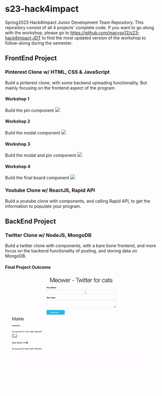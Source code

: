 # s23-hack4impact

Spring2023 Hack4Impact Junior Development Team Repository. This repository consist of all 4 projects' complete code. If you want to go along with the workshop, please go to https://github.com/macyso12/s23-hack4impact-JDT to find the most updated version of the workshop to follow-along during the semester.

## FrontEnd Project

### Pinterest Clone w/ HTML, CSS & JavaScript

Build a pinterest clone, with some backend uploading functionality. But mainly focusing on the frontend aspect of the program.

#### Workshop 1

Build the pin component
![](./workshop-result/Workshop1Result.gif)

#### Workshop 2

Build the modal component
![](./workshop-result/Workshop2Result.gif)

#### Workshop 3

Build the modal and pin component
![](./workshop-result/Workshop3Result.gif)

#### Workshop 4

Build the final board component
![](./workshop-result/Workshop4Result.gif)

### Youtube Clone w/ ReactJS, Rapid API

Build a youtube clone with components, and calling Rapid API, to get the information to populate your program.

## BackEnd Project

### Twitter Clone w/ NodeJS, MongoDB

Build a twitter clone with components, with a bare bone frontend, and more focus on the backend functionality of posting, and storing data on MongoDB.

#### Final Project Outcome
![](./twitter-clone/example-site.gif)
